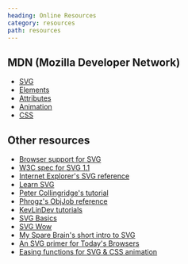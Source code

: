 ```yaml
---
heading: Online Resources
category: resources
path: resources
---
```

MDN (Mozilla Developer Network)
-------------------------------

* [SVG](https://developer.mozilla.org/en-US/SVG)
* [Elements](https://developer.mozilla.org/en-US/SVG/Element)
* [Attributes](https://developer.mozilla.org/en-US/SVG/Attribute)
* [Animation](https://developer.mozilla.org/en-US/SVG/SVG_animation_with_SMIL)
* [CSS](https://developer.mozilla.org/en-US/CSS/CSS_Reference)


Other resources
---------------

* [Browser support for SVG](http://caniuse.com/#cats=SVG)
* [W3C spec for SVG 1.1](http://www.w3.org/TR/SVG11/)
* [Internet Explorer's SVG reference](http://msdn.microsoft.com/en-us/library/ie/ff971903(v=vs.85).aspx)
* [Learn SVG](http://learnsvg.com)
* [Peter Collingridge's tutorial](http://www.petercollingridge.co.uk/svg-tutorial)
* [Phrogz's ObjJob reference](http://objjob.phrogz.net/svg/hierarchy)
* [KevLinDev tutorials](http://www.kevlindev.com/tutorials/basics/index.htm)
* [SVG Basics](http://www.svgbasics.com)
* [SVG Wow](http://svg-wow.org)
* [My Spare Brain's short intro to SVG](http://www.mysparebrain.com/svgjs)
* [An SVG primer for Today's Browsers](http://www.w3.org/Graphics/SVG/IG/resources/svgprimer.html)
* [Easing functions for SVG & CSS animation](http://easings.net)
